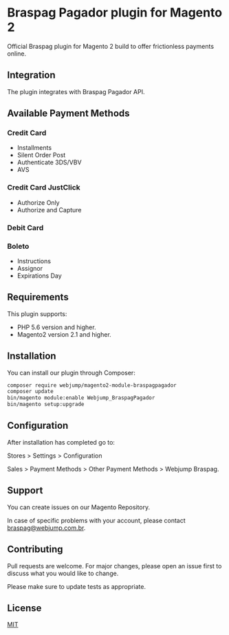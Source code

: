 # Braspag Pagador plugin for Magento 2
Official Braspag plugin for Magento 2 build to offer frictionless payments online.

## Integration
The plugin integrates with Braspag Pagador API.

## Available Payment Methods

### Credit Card

- Installments
- Silent Order Post
- Authenticate 3DS/VBV
- AVS
    
### Credit Card JustClick
- Authorize Only
- Authorize and Capture
    
### Debit Card

### Boleto

- Instructions
- Assignor    
- Expirations Day


## Requirements
This plugin supports:
- PHP 5.6 version and higher.
- Magento2 version 2.1 and higher.

## Installation
You can install our plugin through Composer:

```bash
composer require webjump/magento2-module-braspagpagador
composer update
bin/magento module:enable Webjump_BraspagPagador
bin/magento setup:upgrade
```

## Configuration
After installation has completed go to:

Stores > Settings > Configuration

Sales > Payment Methods > Other Payment Methods > Webjump Braspag.

## Support
You can create issues on our Magento Repository.

In case of specific problems with your account, please contact braspag@webjump.com.br.

## Contributing
Pull requests are welcome.
For major changes, please open an issue first to discuss what you would like to change.

Please make sure to update tests as appropriate.

## License
[MIT](https://choosealicense.com/licenses/mit/)
